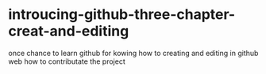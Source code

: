 # introucing-github-three-chapter-creat-and-editing
once chance to learn github for kowing how to creating and editing in github web
how to contributate the project
